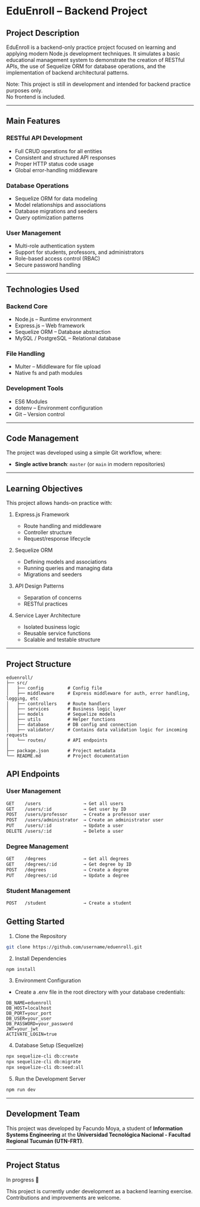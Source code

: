 # EduEnroll – Backend Project

## Project Description

EduEnroll is a backend-only practice project focused on learning and applying modern Node.js development techniques. It simulates a basic educational management system to demonstrate the creation of RESTful APIs, the use of Sequelize ORM for database operations, and the implementation of backend architectural patterns.

Note: This project is still in development and intended for backend practice purposes only.  
No frontend is included.

---

## Main Features

### RESTful API Development
- Full CRUD operations for all entities
- Consistent and structured API responses
- Proper HTTP status code usage
- Global error-handling middleware

### Database Operations
- Sequelize ORM for data modeling
- Model relationships and associations
- Database migrations and seeders
- Query optimization patterns

### User Management
- Multi-role authentication system
- Support for students, professors, and administrators
- Role-based access control (RBAC)
- Secure password handling

---

## Technologies Used

### Backend Core
- Node.js – Runtime environment
- Express.js – Web framework
- Sequelize ORM – Database abstraction
- MySQL / PostgreSQL – Relational database

### File Handling
- Multer – Middleware for file upload
- Native fs and path modules

### Development Tools
- ES6 Modules
- dotenv – Environment configuration
- Git – Version control

---

## Code Management

The project was developed using a simple Git workflow, where:

- **Single active branch**: `master` (or `main` in modern repositories)

---

## Learning Objectives

This project allows hands-on practice with:

1. Express.js Framework
   - Route handling and middleware
   - Controller structure
   - Request/response lifecycle

2. Sequelize ORM
   - Defining models and associations
   - Running queries and managing data
   - Migrations and seeders

3. API Design Patterns
   - Separation of concerns
   - RESTful practices

4. Service Layer Architecture
   - Isolated business logic
   - Reusable service functions
   - Scalable and testable structure

---

## Project Structure

```text
eduenroll/
├── src/
│   ├── config         # Config file
│   ├── middleware     # Express middleware for auth, error handling, logging, etc
│   ├── controllers    # Route handlers
│   ├── services       # Business logic layer
│   ├── models         # Sequelize models
│   ├── utils          # Helper functions
│   ├── database       # DB config and connection
│   ├── validator/     # Contains data validation logic for incoming requests 
│   └── routes/        # API endpoints
│            
├── package.json       # Project metadata
└── README.md          # Project documentation
```

## API Endpoints

### User Management

```bash
GET    /users                → Get all users  
GET    /users/:id            → Get user by ID  
POST   /users/professor      → Create a professor user 
POST   /users/administrator  → Create an administrator user  
PUT    /users/:id            → Update a user  
DELETE /users/:id            → Delete a user  
```

### Degree Management

```bash
GET    /degrees              → Get all degrees  
GET    /degrees/:id          → Get degree by ID  
POST   /degrees              → Create a degree  
PUT    /degrees/:id          → Update a degree
```

### Student Management

```bash
POST   /student              → Create a student  
```

## Getting Started

1. Clone the Repository

```bash
git clone https://github.com/username/eduenroll.git
```

2. Install Dependencies

```bash
npm install
```

3. Environment Configuration

- Create a .env file in the root directory with your database credentials:

```env
DB_NAME=eduenroll
DB_HOST=localhost
DB_PORT=your_port
DB_USER=your_user
DB_PASSWORD=your_password
JWT=your_jwt
ACTIVATE_LOGIN=true
```

4. Database Setup (Sequelize)

```bash
npx sequelize-cli db:create
npx sequelize-cli db:migrate
npx sequelize-cli db:seed:all
```

5. Run the Development Server

```bash
npm run dev
```

---

## Development Team

This project was developed by Facundo Moya, a student of **Information Systems Engineering** at the **Universidad Tecnológica Nacional - Facultad Regional Tucumán (UTN-FRT)**.

---

## Project Status

In progress 🚧

This project is currently under development as a backend learning exercise. Contributions and improvements are welcome.

